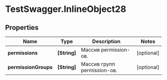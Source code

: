# TestSwagger.InlineObject28

## Properties

Name | Type | Description | Notes
------------ | ------------- | ------------- | -------------
**permissions** | **[String]** | Массив permission-ов. | [optional] 
**permissionGroups** | **[String]** | Массив групп permission-ов. | [optional] 


